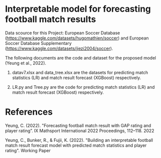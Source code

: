 # Interpretable model for forecasting football match results
Data scource for this Project: European Soccer Database (https://www.kaggle.com/datasets/hugomathien/soccer) and European Soccer Database Supplementary (https://www.kaggle.com/datasets/jiezi2004/soccer).

The following documents are the code and dataset for the proposed model (Yeung et al., 2022).

1. datav7.xlsx and data_tree.xlsx are the datasets for predicting match statistics (LR) and match result forecast (XGBoost) respectively.

2. LR.py and Tree.py are the code for predicting match statistics (LR) and match result forecast (XGBoost) respectively.

# References
Yeung, C. (2022). "Forecasting football match result with GAP rating and player rating”. IX Mathsport International 2022 Proceedings, 112–118.
2022

Yeung, C., Bunker, R., & Fujii, K. (2022). "Building an interpretable football match result forecast model with predicted match statistics and player rating". Working Paper


